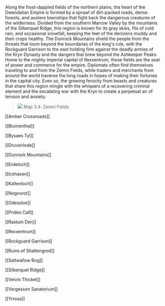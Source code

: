 Along the frost-dappled fields of the northern plains, the heart of the Dwendalian Empire is formed by a sprawl of dirt-packed roads, dense forests, and austere townships that fight back the dangerous creatures of the wilderness. Divided from the southern Marrow Valley by the mountains of the Silberquel Ridge, this region is known for its gray skies, fits of cold rain, and occasional snowfall, keeping the feet of the denizens muddy and their crops healthy. The Dunrock Mountains shield the people from the threats that loom beyond the boundaries of the king's rule, with the Rockguard Garrison to the east holding firm against the deadly armies of the Kryn Dynasty and the dangers that brew beyond the Ashkeeper Peaks. Home to the mighty imperial capital of Rexxentrum, these fields are the seat of power and commerce for the empire. Diplomats often find themselves traveling to and from the Zemni Fields, while traders and merchants from around the world traverse the long roads in hopes of making their fortunes in the capital city. Even so, the growing ferocity from beasts and creatures that share this region mingle with the whispers of a recovering criminal element and the escalating war with the Kryn to create a perpetual air of tension and anxiety.

> ![](https://media.dndbeyond.com/compendium-images/egtw/yDOyqyOocErRgYJK/3.4-Zemni-Fields.png)
> Map 3.4: Zemni Fields


[[Amber Crossroads]]

[[Blumenthal]]

[[Bysaes Tyl]]

[[Druvenlode]]

[[Dunrock Mountains]]

[[Erdeloch]]

[[Icehaven]]

[[Kaltenloch]]

[[Nogvurot]]

[[Odessloe]]

[[Prides Call]]

[[Rastum Den]]

[[Rexxentrum]]

[[Rockguard Garrison]]

[[Ruins of Shattengrod]]

[[Saltwallow Bog]]

[[Silberquel Ridge]]

[[Velvin Thicket]]

[[Vergesson Sanatorium]]

[[Yrrosa]]